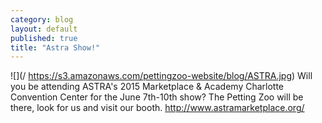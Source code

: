 ```yaml
---
category: blog
layout: default
published: true
title: "Astra Show!"
---
```


![](/ 	 https://s3.amazonaws.com/pettingzoo-website/blog/ASTRA.jpg)
Will you be attending ASTRA's 2015 Marketplace & Academy
Charlotte Convention Center for the June 7th-10th show? 
The Petting Zoo will be there, look for us and visit our booth. 
http://www.astramarketplace.org/